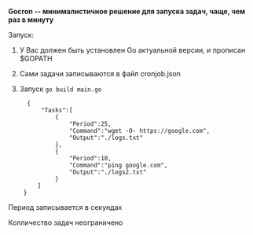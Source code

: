 **Gocron -- минималистичное решение для запуска задач, чаще, чем раз в минуту**

Запуск:
1. У Вас должен быть установлен Go актуальной версии, и прописан $GOPATH
2. Сами задачи записываются в файл cronjob.json
3. Запуск `go build main.go`

        
         {
             "Tasks":[
                 {
                     "Period":25,
                     "Command":"wget -O- https://google.com",
                     "Output":"./logs.txt"
                 },
                 {
                     "Period":10,
                     "Command":"ping google.com",
                     "Output":"./logs2.txt"
                 }
            ]
        }

Период записывается в секундах

Колличество задач неограничено
